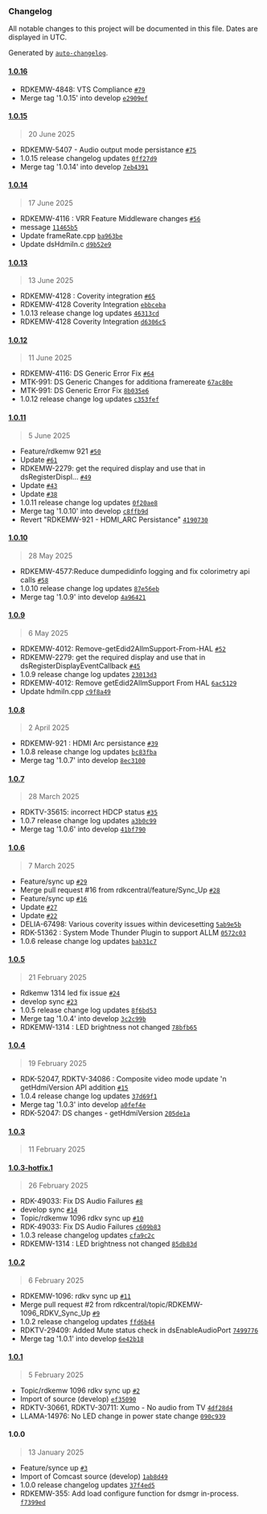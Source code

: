 ### Changelog

All notable changes to this project will be documented in this file. Dates are displayed in UTC.

Generated by [`auto-changelog`](https://github.com/CookPete/auto-changelog).

#### [1.0.16](https://github.com/rdkcentral/devicesettings/compare/1.0.15...1.0.16)

- RDKEMW-4848: VTS Compliance [`#79`](https://github.com/rdkcentral/devicesettings/pull/79)
- Merge tag '1.0.15' into develop [`e2909ef`](https://github.com/rdkcentral/devicesettings/commit/e2909efea5831021854bc3a56b590293529dac89)

#### [1.0.15](https://github.com/rdkcentral/devicesettings/compare/1.0.14...1.0.15)

> 20 June 2025

- RDKEMW-5407 - Audio output mode persistance [`#75`](https://github.com/rdkcentral/devicesettings/pull/75)
- 1.0.15 release changelog updates [`0ff27d9`](https://github.com/rdkcentral/devicesettings/commit/0ff27d9f6b2d27866c97c9e8501a2e6190e24033)
- Merge tag '1.0.14' into develop [`7eb4391`](https://github.com/rdkcentral/devicesettings/commit/7eb43918e34756dfe293bb8942667615bd407500)

#### [1.0.14](https://github.com/rdkcentral/devicesettings/compare/1.0.13...1.0.14)

> 17 June 2025

- RDKEMW-4116 : VRR Feature Middleware changes [`#56`](https://github.com/rdkcentral/devicesettings/pull/56)
- message [`11465b5`](https://github.com/rdkcentral/devicesettings/commit/11465b5f3933dec585359415b096047fafbad997)
- Update frameRate.cpp [`ba963be`](https://github.com/rdkcentral/devicesettings/commit/ba963beef01b46f21b2928c252d83c5fcf9990d4)
- Update dsHdmiIn.c [`d9b52e9`](https://github.com/rdkcentral/devicesettings/commit/d9b52e919369fa4520840b1575c73e834cf44e7f)

#### [1.0.13](https://github.com/rdkcentral/devicesettings/compare/1.0.12...1.0.13)

> 13 June 2025

- RDKEMW-4128 : Coverity integration [`#65`](https://github.com/rdkcentral/devicesettings/pull/65)
- RDKEMW-4128 Coverity Integration [`ebbceba`](https://github.com/rdkcentral/devicesettings/commit/ebbceba9688216c9ef866492c090891ef35e758e)
- 1.0.13 release change log updates [`46313cd`](https://github.com/rdkcentral/devicesettings/commit/46313cdef42716cfec368f6dd8a71508dd9773ba)
- RDKEMW-4128 Coverity Integration [`d6306c5`](https://github.com/rdkcentral/devicesettings/commit/d6306c5712f7212794cd29994dd1dda5091bf81d)

#### [1.0.12](https://github.com/rdkcentral/devicesettings/compare/1.0.11...1.0.12)

> 11 June 2025

- RDKEMW-4116: DS Generic Error Fix [`#64`](https://github.com/rdkcentral/devicesettings/pull/64)
- MTK-991: DS Generic Changes for additiona framereate [`67ac80e`](https://github.com/rdkcentral/devicesettings/commit/67ac80eb4a9ae99c96a00623546ab124ae1fa8d9)
- MTK-991: DS Generic Error Fix [`8b035e6`](https://github.com/rdkcentral/devicesettings/commit/8b035e6455d3ba8c44a15d742feec6c67bf45155)
- 1.0.12 release change log updates [`c353fef`](https://github.com/rdkcentral/devicesettings/commit/c353fef658c741c2731319fbdf927da183564593)

#### [1.0.11](https://github.com/rdkcentral/devicesettings/compare/1.0.10...1.0.11)

> 5 June 2025

- Feature/rdkemw 921 [`#50`](https://github.com/rdkcentral/devicesettings/pull/50)
- Update [`#61`](https://github.com/rdkcentral/devicesettings/pull/61)
- RDKEMW-2279: get the required display and use that in dsRegisterDispl… [`#49`](https://github.com/rdkcentral/devicesettings/pull/49)
- Update [`#43`](https://github.com/rdkcentral/devicesettings/pull/43)
- Update [`#38`](https://github.com/rdkcentral/devicesettings/pull/38)
- 1.0.11 release change log updates [`0f20ae8`](https://github.com/rdkcentral/devicesettings/commit/0f20ae8d0c269647a82c2e34158d09e2645cc57d)
- Merge tag '1.0.10' into develop [`c8ffb9d`](https://github.com/rdkcentral/devicesettings/commit/c8ffb9dbaa0b7934ebc8a823d94925306dad813f)
- Revert "RDKEMW-921 - HDMI_ARC Persistance" [`4190730`](https://github.com/rdkcentral/devicesettings/commit/4190730f2ffcac6f3f27e39a31e1b055cd44f1a3)

#### [1.0.10](https://github.com/rdkcentral/devicesettings/compare/1.0.9...1.0.10)

> 28 May 2025

- RDKEMW-4577:Reduce dumpedidinfo logging and fix colorimetry api calls [`#58`](https://github.com/rdkcentral/devicesettings/pull/58)
- 1.0.10 release change log updates [`87e56eb`](https://github.com/rdkcentral/devicesettings/commit/87e56eb4ad30788fd4023008db9913f2237ffe9d)
- Merge tag '1.0.9' into develop [`4a96421`](https://github.com/rdkcentral/devicesettings/commit/4a964219ce689b5570422e257babfb46bfefa1ee)

#### [1.0.9](https://github.com/rdkcentral/devicesettings/compare/1.0.8...1.0.9)

> 6 May 2025

- RDKEMW-4012: Remove-getEdid2AllmSupport-From-HAL [`#52`](https://github.com/rdkcentral/devicesettings/pull/52)
- RDKEMW-2279: get the required display and use that in dsRegisterDisplayEventCallback [`#45`](https://github.com/rdkcentral/devicesettings/pull/45)
- 1.0.9 release change log updates [`23013d3`](https://github.com/rdkcentral/devicesettings/commit/23013d3f67fef9b150a0125dc01daa3ec750bb00)
- RDKEMW-4012: Remove getEdid2AllmSupport From HAL [`6ac5129`](https://github.com/rdkcentral/devicesettings/commit/6ac5129dada21716aea3040a45450f8049fe64af)
- Update hdmiIn.cpp [`c9f8a49`](https://github.com/rdkcentral/devicesettings/commit/c9f8a499d5a494b293760786c5035f27ac6bcac8)

#### [1.0.8](https://github.com/rdkcentral/devicesettings/compare/1.0.7...1.0.8)

> 2 April 2025

- RDKEMW-921 : HDMI Arc persistance [`#39`](https://github.com/rdkcentral/devicesettings/pull/39)
- 1.0.8 release change log updates [`bc83fba`](https://github.com/rdkcentral/devicesettings/commit/bc83fba5e577c09edd1301438a676d1e61c56a82)
- Merge tag '1.0.7' into develop [`8ec3100`](https://github.com/rdkcentral/devicesettings/commit/8ec3100cbb809a273b55c2e8ee147718f37c40e4)

#### [1.0.7](https://github.com/rdkcentral/devicesettings/compare/1.0.6...1.0.7)

> 28 March 2025

- RDKTV-35615: incorrect HDCP status [`#35`](https://github.com/rdkcentral/devicesettings/pull/35)
- 1.0.7 release change log updates [`a3b0c99`](https://github.com/rdkcentral/devicesettings/commit/a3b0c99397c359b106449646f61464fcb42a18f8)
- Merge tag '1.0.6' into develop [`41bf790`](https://github.com/rdkcentral/devicesettings/commit/41bf79056ab63b4988f57cf035505da6d785ec07)

#### [1.0.6](https://github.com/rdkcentral/devicesettings/compare/1.0.5...1.0.6)

> 7 March 2025

- Feature/sync up [`#29`](https://github.com/rdkcentral/devicesettings/pull/29)
- Merge pull request #16 from rdkcentral/feature/Sync_Up [`#28`](https://github.com/rdkcentral/devicesettings/pull/28)
- Feature/sync up [`#16`](https://github.com/rdkcentral/devicesettings/pull/16)
- Update [`#27`](https://github.com/rdkcentral/devicesettings/pull/27)
- Update [`#22`](https://github.com/rdkcentral/devicesettings/pull/22)
- DELIA-67498: Various coverity issues within devicesetting [`5ab9e5b`](https://github.com/rdkcentral/devicesettings/commit/5ab9e5b03fcd87e53c1a9c60e79d06de79713dfe)
- RDK-51362 : System Mode Thunder Plugin to support ALLM [`0572c03`](https://github.com/rdkcentral/devicesettings/commit/0572c03d619055785583847d94db8ff3dc2aed58)
- 1.0.6 release change log updates [`bab31c7`](https://github.com/rdkcentral/devicesettings/commit/bab31c7ee0368f555648b2f99fa2a922b3efcc4d)

#### [1.0.5](https://github.com/rdkcentral/devicesettings/compare/1.0.4...1.0.5)

> 21 February 2025

- Rdkemw 1314 led fix issue [`#24`](https://github.com/rdkcentral/devicesettings/pull/24)
- develop sync [`#23`](https://github.com/rdkcentral/devicesettings/pull/23)
- 1.0.5 release change log updates [`8f6bd53`](https://github.com/rdkcentral/devicesettings/commit/8f6bd53b7c956cc781ffeae66a65c28ecbe305d8)
- Merge tag '1.0.4' into develop [`3c2c99b`](https://github.com/rdkcentral/devicesettings/commit/3c2c99b33cde160c656f1cc8f44e32f1c42b415e)
- RDKEMW-1314 : LED brightness not changed [`78bfb65`](https://github.com/rdkcentral/devicesettings/commit/78bfb65592c04e73f23355e2738b1ebe2327fee1)

#### [1.0.4](https://github.com/rdkcentral/devicesettings/compare/1.0.3...1.0.4)

> 19 February 2025

- RDK-52047, RDKTV-34086 : Composite video mode update 'n getHdmiVersion API addition [`#15`](https://github.com/rdkcentral/devicesettings/pull/15)
- 1.0.4 release change log updates [`37d69f1`](https://github.com/rdkcentral/devicesettings/commit/37d69f1f7b71c12c698fda4a0d47014ab94d7ece)
- Merge tag '1.0.3' into develop [`a0fef4e`](https://github.com/rdkcentral/devicesettings/commit/a0fef4e6ae1cd38e46276314b56fa8144fb2512c)
- RDK-52047: DS changes - getHdmiVersion [`205de1a`](https://github.com/rdkcentral/devicesettings/commit/205de1a9142da59f4ff06190f90f0a3be6f5c2ac)

#### [1.0.3](https://github.com/rdkcentral/devicesettings/compare/1.0.3-hotfix.1...1.0.3)

> 11 February 2025

#### [1.0.3-hotfix.1](https://github.com/rdkcentral/devicesettings/compare/1.0.2...1.0.3-hotfix.1)

> 26 February 2025

-  RDK-49033: Fix DS Audio Failures [`#8`](https://github.com/rdkcentral/devicesettings/pull/8)
- develop sync [`#14`](https://github.com/rdkcentral/devicesettings/pull/14)
- Topic/rdkemw 1096 rdkv sync up [`#10`](https://github.com/rdkcentral/devicesettings/pull/10)
- RDK-49033: Fix DS Audio Failures [`c609b83`](https://github.com/rdkcentral/devicesettings/commit/c609b8350fd98010f67d64ed59b7e7961bf554ef)
- 1.0.3 release changelog updates [`cfa9c2c`](https://github.com/rdkcentral/devicesettings/commit/cfa9c2c2308ebf1b87972405bce086efb826eb30)
- RDKEMW-1314 : LED brightness not changed [`85db83d`](https://github.com/rdkcentral/devicesettings/commit/85db83d274a37d492d99afa318047c4c7f30796c)

#### [1.0.2](https://github.com/rdkcentral/devicesettings/compare/1.0.1...1.0.2)

> 6 February 2025

- RDKEMW-1096:  rdkv sync up [`#11`](https://github.com/rdkcentral/devicesettings/pull/11)
- Merge pull request #2 from rdkcentral/topic/RDKEMW-1096_RDKV_Sync_Up [`#9`](https://github.com/rdkcentral/devicesettings/pull/9)
- 1.0.2 release changelog updates [`ffd6b44`](https://github.com/rdkcentral/devicesettings/commit/ffd6b442a50dbd62cb73c1d1eda80e88dfb36d04)
- RDKTV-29409: Added Mute status check in dsEnableAudioPort [`7499776`](https://github.com/rdkcentral/devicesettings/commit/7499776eb50083a574b3ca8d7b209340074837f0)
- Merge tag '1.0.1' into develop [`6e42b18`](https://github.com/rdkcentral/devicesettings/commit/6e42b180d332befccf01f9cf0b9e37b55c3978c3)

#### [1.0.1](https://github.com/rdkcentral/devicesettings/compare/1.0.0...1.0.1)

> 5 February 2025

- Topic/rdkemw 1096 rdkv sync up [`#2`](https://github.com/rdkcentral/devicesettings/pull/2)
- Import of source (develop) [`ef35090`](https://github.com/rdkcentral/devicesettings/commit/ef3509099f73f5bdb6fb2aeafdf433d8861c07c9)
- RDKTV-30661, RDKTV-30711: Xumo - No audio from TV [`4df28d4`](https://github.com/rdkcentral/devicesettings/commit/4df28d4fd6fc4319a1ef8c0e7aa99a23740ffb54)
- LLAMA-14976: No LED change in power state change [`090c939`](https://github.com/rdkcentral/devicesettings/commit/090c939ac0a5029bb79b8005d8fb1473cfaed449)

#### 1.0.0

> 13 January 2025

- Feature/synce up [`#3`](https://github.com/rdkcentral/devicesettings/pull/3)
- Import of Comcast source (develop) [`1ab8d49`](https://github.com/rdkcentral/devicesettings/commit/1ab8d49d6d6bb59288c3da828d39e7f25f31cb15)
- 1.0.0 release changelog updates [`37f4ed5`](https://github.com/rdkcentral/devicesettings/commit/37f4ed5f325e8b5a8175ef067a9c15c4ab2e3b8f)
- RDKEMW-355: Add load configure function for dsmgr in-process. [`f7399ed`](https://github.com/rdkcentral/devicesettings/commit/f7399ed89f3daa2cd1b1dffdafc579e5448b4cdd)
